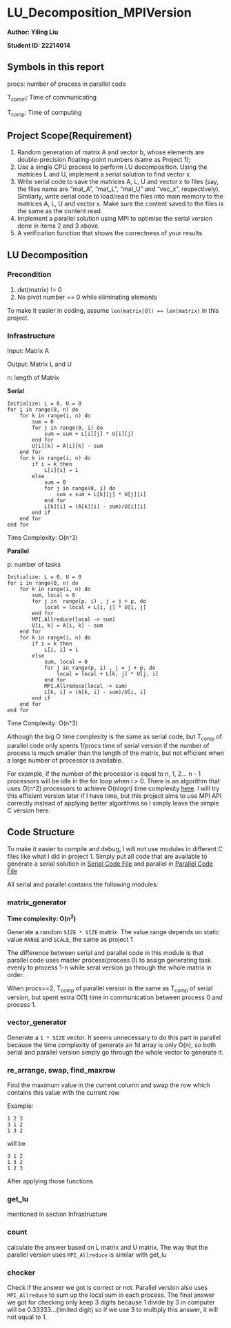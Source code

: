 # LU_Decomposition_MPIVersion

**Author: Yiling Liu**

**Student ID: 22214014**

## Symbols in this report

procs: number of process in parallel code

T<sub>comm</sub>: Time of communicating

T<sub>comp</sub>: Time of computing


## Project Scope(Requirement)

1. Random generation of matrix A and vector b, whose elements are double-precision floating-point numbers (same as Project 1);
2. Use a single CPU process to perform LU decomposition. Using the matrices L and U, implement a serial solution to find vector x.
3. Write serial code to save the matrices A, L, U and vector x to files (say, the files name are “mat_A”, “mat_L”, “mat_U” and “vec_x”, respectively). Similarly, write serial code to load/read the files into main memory to the matrices A, L, U and vector x. Make sure the content saved to the files is the same as the content read.
4. Implement a parallel solution using MPI to optimise the serial version done in items 2 and 3 above.
5. A verification function that shows the correctness of your results

## LU Decomposition

### Precondition

1. det(matrix) != 0
2. No pivot number == 0 while eliminating elements

To make it easier in coding, assume `len(matrix[0]) == len(matrix)` in this project.

### Infrastructure
Input: Matrix A

Output: Matrix L and U

n: length of Matrix

**Serial**

```
Initialize: L = 0, U = 0
for i in range(0, n) do
    for k in range(i, n) do
        sum = 0
        for j in range(0, i) do
            sum = sum + L[i][j] * U[i][j]
        end for
        U[i][k] = A[i][k] - sum
    end for
    for k in range(i, n) do
        if i = k then
            L[i][i] = 1
        else
            sum = 0
            for j in range(0, i) do
                sum = sum + L[k][j] * U[j][i]
            end for
            L[k][i] = (A[k][i] - sum)/U[i][i]
        end if
    end for
end for
```
Time Complexity: O(n^3)

**Parallel**

p: number of tasks
```
Initialize: L = 0, U = 0
for i in range(0, n) do
    for k in range(i, n) do
        sum, local = 0
        for j in  range(p, i) , j = j + p, do
            local = local + L[i, j] * U[i, j]
        end for
        MPI.Allreduce(local -> sum)
        U[i, k] = A[i, k] - sum
    end for
    for k in range(i, n) do
        if i = k then
            L[i, i] = 1
        else
            sum, local = 0
            for j in range(p, i) , j = j + p, do
                local = local + L[k, j] * U[j, i]
            end for
            MPI.Allreduce(local -> sum)
            L[k, i] = (A[k, i] - sum)/U[i, i]
        end if
    end for
end for
```
Time Complexity: O(n^3)

 Although the big O time complexity is the same as serial code, but T<sub>comp</sub> of parallel code only spents 1/procs time of serial version if the number of process is much smaller than the length of the matrix, but not efficient when a large number of processor is available.
 
 For example, if the number of the processor is equal to n, 1, 2... n - 1 processors will be idle in the for loop when i > 0. There is an algorithm that uses O(n^2) processors to achieve O(nlogn) time complexity [here](https://ieeexplore.ieee.org/document/143617). I will try this efficient version later if I have time, but this project aims to use MPI API correctly instead of applying better algorithms so I simply leave the simple C version here. 

## Code Structure
To make it easier to compile and debug, I will not use modules in different C files like what I did in project 1. Simply put all code that are available to generate a serial solution in [Serial Code File](./C_serial&parallel/serial_sol.c) and parallel in [Parallel Code File](./C_serial&parallel/mpi_sol.c)

All serial and parallel contains the following modules:

### matrix_generator

**Time complexity: O(n<sup>2</sup>)**

Generate a random `SIZE * SIZE` matrix. The value range depends on static value `RANGE` and `SCALE`, the same as project 1

The difference between serial and parallel code in this module is that parallel code uses master process(process 0) to assign generating task evenly to process 1-n while seral version go through the whole matrix in order. 

When procs==2, T<sub>comp</sub> of parallel version is the same as T<sub>comp</sub> of serial version, but spent extra O(1) time in communication between process 0 and process 1.

### vector_generator

Generate a `1 * SIZE` vector.
It seems unnecessary to do this part in parallel because the time complexity of generate an 1d array is only O(n), so both serial and parallel version simply go through the whole vector to generate it.


### re_arrange, swap, find_maxrow

Find the maximum value in the current column and swap the row which contains this value with the current row

Example:

```
1 2 3
3 1 2
1 3 2
```
will be
```
3 1 2
1 3 2
1 2 3
```
After applying those functions

### get_lu
mentioned in section Infrastructure

### count

calculate the answer based on L matrix and U matrix. The way that the parallel version uses `MPI_Allreduce` is similar with get_lu

### checker

Check if the answer we got is correct or not. Parallel version also uses `MPI_Allreduce` to sum up the local sum in each process.
The final answer we got for checking only keep 3 digits because 1 divide by 3 in computer will be 0.33333...(limited digit) so if we use 3 to multiply this answer, it will not equal to 1.
